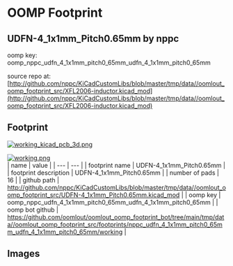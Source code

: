 # OOMP Footprint  
## UDFN-4_1x1mm_Pitch0.65mm  by nppc  
  
oomp key: oomp_nppc_udfn_4_1x1mm_pitch0_65mm_udfn_4_1x1mm_pitch0_65mm  
  
source repo at: [http://github.com/nppc/KiCadCustomLibs/blob/master/tmp/data//oomlout_oomp_footprint_src/XFL2006-inductor.kicad_mod](http://github.com/nppc/KiCadCustomLibs/blob/master/tmp/data//oomlout_oomp_footprint_src/XFL2006-inductor.kicad_mod)  
## Footprint  
  
[![working_kicad_pcb_3d.png](working_kicad_pcb_3d_600.png)](working_kicad_pcb_3d.png)  
  
[![working.png](working_600.png)](working.png)  
| name | value | 
| --- | --- | 
| footprint name | UDFN-4_1x1mm_Pitch0.65mm | 
| footprint description | UDFN-4_1x1mm_Pitch0.65mm | 
| number of pads | 16 | 
| github path | http://github.com/nppc/KiCadCustomLibs/blob/master/tmp/data//oomlout_oomp_footprint_src/UDFN-4_1x1mm_Pitch0.65mm.kicad_mod | 
| oomp key | oomp_nppc_udfn_4_1x1mm_pitch0_65mm_udfn_4_1x1mm_pitch0_65mm | 
| oomp bot github | https://github.com/oomlout/oomlout_oomp_footprint_bot/tree/main/tmp/data//oomlout_oomp_footprint_src/footprints/nppc_udfn_4_1x1mm_pitch0_65mm_udfn_4_1x1mm_pitch0_65mm/working | 
## Images  
